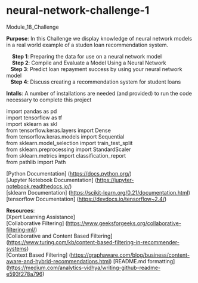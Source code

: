 # neural-network-challenge-1  
Module_18_Challenge

__Purpose__: In this Challenge we display knowledge of neural network models in a real world example of a studen loan recommendation system.
  
    
&nbsp; &nbsp; __Step 1__: Preparing the data for use on a neural network model  
&nbsp; &nbsp; __Step 2__: Compile and Evaluate a Model Using a Neural Network    
&nbsp; &nbsp;__Step 3__: Predict loan repayment success by using your neural network model  
&nbsp; &nbsp;__Step 4__: Discuss creating a recommendation system for student loans

__Intalls__: A number of installations are needed (and provided) to run the code necessary to complete this project  
  
import pandas as pd   
import tensorflow as tf  
import sklearn as skl  
from tensorflow.keras.layers import Dense  
from tensorflow.keras.models import Sequential  
from sklearn.model_selection import train_test_split  
from sklearn.preprocessing import StandardScaler  
from sklearn.metrics import classification_report  
from pathlib import Path

[Python Documentation] (https://docs.python.org/)  
[Jupyter Notebook Documentation] (https://jupyter-notebook.readthedocs.io/)  
[sklearn Documentation]  (https://scikit-learn.org/0.21/documentation.html)  
[tensorflow Documentation]  (https://devdocs.io/tensorflow~2.4/)

__Resources__:  
[Xpert Learning Assistance]   
[Collaborative Filtering]  (https://www.geeksforgeeks.org/collaborative-filtering-ml/)  
[Collaborative and Content Based Filtering]  (https://www.turing.com/kb/content-based-filtering-in-recommender-systems)   
[Context Based Filtering]  (https://graphaware.com/blog/business/content-aware-and-hybrid-recommendations.html) 
[README.md formatting] (https://medium.com/analytics-vidhya/writing-github-readme-e593f278a796)  

